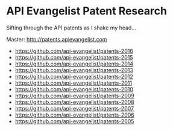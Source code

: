 # API Evangelist Patent Research

Sifting through the API patents as I shake my head...

Master: http://patents.apievangelist.com

* https://github.com/api-evangelist/patents-2016
* https://github.com/api-evangelist/patents-2015
* https://github.com/api-evangelist/patents-2014
* https://github.com/api-evangelist/patents-2013
* https://github.com/api-evangelist/patents-2012
* https://github.com/api-evangelist/patents-2011
* https://github.com/api-evangelist/patents-2010
* https://github.com/api-evangelist/patents-2009
* https://github.com/api-evangelist/patents-2008
* https://github.com/api-evangelist/patents-2007
* https://github.com/api-evangelist/patents-2006
* https://github.com/api-evangelist/patents-2005
